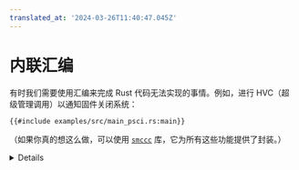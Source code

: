 ```yaml
---
translated_at: '2024-03-26T11:40:47.045Z'
---
```


# 内联汇编

有时我们需要使用汇编来完成 Rust 代码无法实现的事情。例如，进行 HVC（超级管理调用）以通知固件关闭系统：

```rust,editable,compile_fail
{{#include examples/src/main_psci.rs:main}}
```

（如果你真的想这么做，可以使用 [`smccc`][1] 库，它为所有这些功能提供了封装。）

<details>

- PSCI 是 Arm 电源状态协调接口，一套管理系统和 CPU 电源状态等事项的标准功能集。它由许多系统上的 EL3 固件和虚拟机实现。
- `0 => _` 语法表示在运行内联汇编代码之前将寄存器初始化为 0，并在之后忽略其内容。我们需要使用 `inout` 而不是 `in`，因为调用可能会破坏寄存器的内容。
- 这个 `main` 函数需要是 `#[no_mangle]` 和 `extern "C"`，因为它是从我们在 `entry.S` 中的入口点调用的。
- `_x0`–`_x3` 是寄存器 `x0`–`x3` 的值，按照惯例，这些值由引导程序用来传递诸如设备树指针之类的内容。根据标准 aarch64 调用约定（这是 `extern "C"` 指定使用的），寄存器 `x0`–`x7` 用于传递给函数的前 8 个参数，因此 `entry.S` 除了确保它不改变这些寄存器之外，不需要做任何特别的事情。
- 在 `src/bare-metal/aps/examples` 下使用 `make qemu_psci` 运行示例。

</details>

[1]: https://crates.io/crates/smccc
